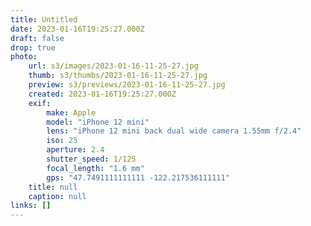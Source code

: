 ```yaml
---
title: Untitled
date: 2023-01-16T19:25:27.000Z
draft: false
drop: true
photo:
    url: s3/images/2023-01-16-11-25-27.jpg
    thumb: s3/thumbs/2023-01-16-11-25-27.jpg
    preview: s3/previews/2023-01-16-11-25-27.jpg
    created: 2023-01-16T19:25:27.000Z
    exif:
        make: Apple
        model: "iPhone 12 mini"
        lens: "iPhone 12 mini back dual wide camera 1.55mm f/2.4"
        iso: 25
        aperture: 2.4
        shutter_speed: 1/125
        focal_length: "1.6 mm"
        gps: "47.7491111111111 -122.217536111111"
    title: null
    caption: null
links: []
---
```

